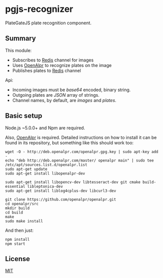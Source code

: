 # pgjs-recognizer

PlateGateJS plate recognition component.

## Summary

This module:

* Subscribes to [Redis](http://redis.io) channel for images
* Uses [OpenAlpr](https://github.com/openalpr/openalpr) to recognize plates on the image
* Publishes plates to [Redis](http://redis.io) channel

Api:

* Incoming images must be _base64_ encoded, binary string.
* Outgoing plates are _JSON_ array of strings.
* Channel names, by default, are _images_ and _plates_.

## Basic setup

Node.js ~5.0.0+ and Npm are required.

Also, [OpenAlpr](https://github.com/openalpr/openalpr) is required. Detailed instructions on how to install it can be found in its repository, but something like this should work too:

```
wget -O - http://deb.openalpr.com/openalpr.gpg.key | sudo apt-key add -
echo "deb http://deb.openalpr.com/master/ openalpr main" | sudo tee /etc/apt/sources.list.d/openalpr.list
sudo apt-get update
sudo apt-get install libopenalpr-dev

sudo apt-get install libopencv-dev libtesseract-dev git cmake build-essential libleptonica-dev
sudo apt-get install liblog4cplus-dev libcurl3-dev

git clone https://github.com/openalpr/openalpr.git
cd openalpr/src
mkdir build
cd build
make
sudo make install
```

And then just:

```
npm install
npm start
```

## License
[MIT](license.md)
